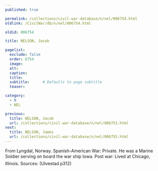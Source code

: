 ```yaml
---
published: true

permalink: /collections/civil-war-database/n/nel/006754.html
oldlink: /CivilWar/db/n/nel/006754.html

oldid: 006754

title: NELSON, Jacob

pagelist:
  exclude: false
  order: 6754
  image: 
  alt:
  caption:
  title:
  subtitle:      # Defaults to page subtitle
  teaser:

category: 
  - N 
  - NEL

previous:
  title: NELSON, Jacob
  url: /collections/civil-war-database/n/nel/006753.html  
next:
  title: NELSON, James
  url: /collections/civil-war-database/n/nel/006755.html   
---
```

From Lyngdal, Norway. Spanish-American War: Private. He was a Marine Soldier serving on board the war ship &#147;Iowa&#148;. Post war: Lived at Chicago, Illinois. Sources: (Ulvestad p312)